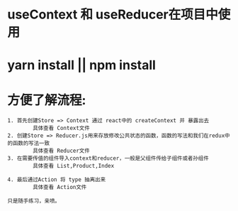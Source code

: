 # useContext 和 useReducer在项目中使用
# yarn install  || npm install

# 方便了解流程:
    1. 首先创建Store => Context 通过 react中的 createContext 并 暴露出去
            具体查看 Context文件
    2. 创建Store => Reducer.js用来存放修改公共状态的函数，函数的写法和我们在redux中的函数的写法一致
            具体查看 Reducer文件
    3. 在需要传值的组件导入context和reducer，一般是父组件传给子组件或者孙组件
            具体查看 List,Product,Index

    4. 最后通过Action 将 type 抽离出来
            具体查看 Action文件

    只是随手练习，亲喷。